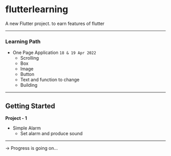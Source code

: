 # flutterlearning

A new Flutter project. to earn features of flutter

---
### Learning Path
* One Page Application `18 & 19 Apr 2022`
    * Scrolling
    * Box
    * Image
    * Button
    * Text and function to change 
    * Building 
---

## Getting Started

**Project - 1**
* Simple Alarm
  * Set alarm and produce sound
  

  

----
-> Progress is going on...

